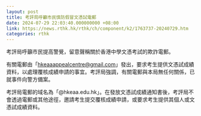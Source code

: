 ```yaml
---
layout: post
title: 考評局呼籲市民慎防假冒文憑試電郵
date: 2024-07-29 22:03:40.000000000 +08:00
link: https://news.rthk.hk/rthk/ch/component/k2/1763737-20240729.htm
categories: rthk
---
```


考評局呼籲市民提高警覺，留意聲稱關於香港中學文憑考試的欺詐電郵。

有關電郵由「hkeaaappealcentre@gmail.com」發出，要求考生提供文憑試成績資料，以處理覆核成績申請的事宜。考評局強調，有關電郵與本局無任何關係，已就事件向警方備案。

考評局電郵的域名為「@hkeaa.edu.hk」。在發放文憑試成績通知書後，考評局不會透過電郵或其他途徑，邀請考生提交覆核成績申請，或要求考生提供其個人或文憑試成績資料。
